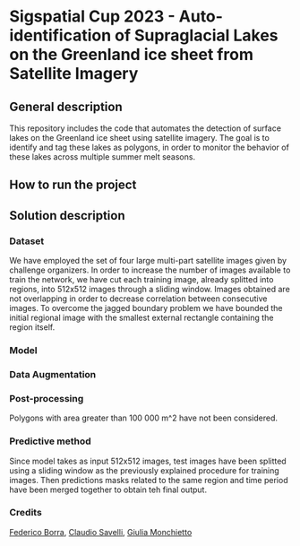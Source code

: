 # Sigspatial Cup 2023 - Auto-identification of Supraglacial Lakes on the Greenland ice sheet from Satellite Imagery

## General description
This repository includes the code that automates the detection of surface lakes on the Greenland ice sheet using satellite imagery. The goal is to identify and tag these lakes as polygons, in order to monitor the behavior of these lakes across multiple summer melt seasons.

## How to run the project

## Solution description
### Dataset
We have employed the set of four large multi-part satellite images given by challenge organizers.
In order to increase the number of images available to train the network, we have cut each training image, already splitted into regions, into 512x512 images through a sliding window.
Images obtained are not overlapping in order to decrease correlation between consecutive images.
To overcome the jagged boundary problem we have bounded the initial regional image with the smallest external rectangle containing the region itself.

### Model

### Data Augmentation

### Post-processing
Polygons with area greater than 100 000 m^2 have not been considered.

### Predictive method
Since model takes as input 512x512 images, test images have been splitted using a sliding window as the previously explained procedure for training images.
Then predictions masks related to the same region and time period have been merged together to obtain teh final output.

### Credits
[Federico Borra](https://github.com/RicoBorra), 
[Claudio Savelli](https://github.com/ClaudioSavelli), 
[Giulia Monchietto](https://github.com/juliette23)




